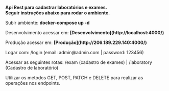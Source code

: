 <p align="left">
  <strong>Api Rest para cadastrar laboratórios e exames.
 <br>Seguir instruções abaixo para rodar o ambiente.</strong>
</p>

<p align="left">
   Subir ambiente: <strong>docker-compose up -d</strong>
</p>

<p align="left">
  Desenvolvimento acessar em: <strong>[Desenvolvimento](http://localhost:4000/)</strong>
</p>

<p align="left">
  Produção acessar em: <strong>[Produção](http://206.189.229.140:4000/)</strong>
</p>

<p align="left">
  Logar com: /login (email: admin@admin.com | password: 123456)
</p>

<p align="left">
  Acessar as seguintes rotas: /exam (cadastro de exames) | /laboratory (Cadastro de laboratório) 
</p>


<p align="left">
    Utilizar os metodos GET, POST, PATCH e DELETE para realizar as operações nos endpoints.
</p>